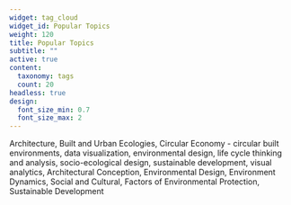 ```yaml
---
widget: tag_cloud
widget_id: Popular Topics
weight: 120
title: Popular Topics
subtitle: ""
active: true
content:
  taxonomy: tags
  count: 20
headless: true
design:
  font_size_min: 0.7
  font_size_max: 2
---
```

Architecture, Built and Urban Ecologies, Circular Economy - circular built environments, data visualization, environmental design, life cycle thinking and analysis, socio-ecological design, sustainable development, visual analytics, Architectural Conception, Environmental Design, Environment Dynamics, Social and Cultural, Factors of Environmental Protection, Sustainable Development